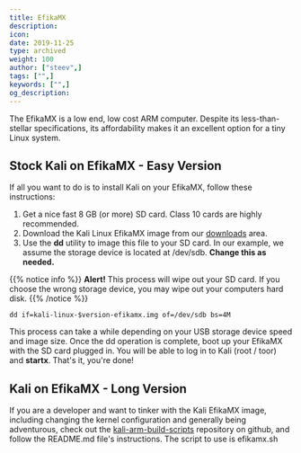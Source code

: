 ```yaml
---
title: EfikaMX
description:
icon:
date: 2019-11-25
type: archived
weight: 100
author: ["steev",]
tags: ["",]
keywords: ["",]
og_description:
---
```


The EfikaMX is a low end, low cost ARM computer. Despite its less-than-stellar specifications, its affordability makes it an excellent option for a tiny Linux system.

## Stock Kali on EfikaMX - Easy Version

If all you want to do is to install Kali on your EfikaMX, follow these instructions:

1. Get a nice fast 8 GB (or more) SD card. Class 10 cards are highly recommended.
2. Download the Kali Linux EfikaMX image from our [downloads](https://www.offensive-security.com/kali-linux-vmware-arm-image-download/) area.
3. Use the **dd** utility to image this file to your SD card. In our example, we assume the storage device is located at /dev/sdb. **Change this as needed.**

{{% notice info %}}
**Alert!** This process will wipe out your SD card. If you choose the wrong storage device, you may wipe out your computers hard disk.
{{% /notice %}}

```
dd if=kali-linux-$version-efikamx.img of=/dev/sdb bs=4M
```

This process can take a while depending on your USB storage device speed and image size. Once the dd operation is complete, boot up your EfikaMX with the SD card plugged in. You will be able to log in to Kali (root / toor) and **startx**. That's it, you're done!

## Kali on EfikaMX - Long Version

If you are a developer and want to tinker with the Kali EfikaMX image, including changing the kernel configuration and generally being adventurous, check out the [kali-arm-build-scripts](https://gitlab.com/kalilinux/build-scripts/kali-arm) repository on github, and follow the README.md file's instructions. The script to use is efikamx.sh
